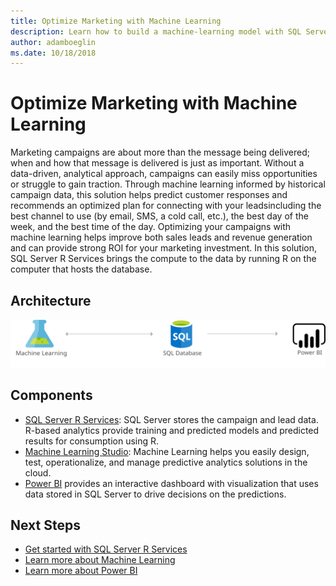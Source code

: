```yaml
---
title: Optimize Marketing with Machine Learning 
description: Learn how to build a machine-learning model with SQL Server 2016 with R Services to optimize and manage marketing campaigns.
author: adamboeglin
ms.date: 10/18/2018
---
```

# Optimize Marketing with Machine Learning 
Marketing campaigns are about more than the message being delivered; when and how that message is delivered is just as important. Without a data-driven, analytical approach, campaigns can easily miss opportunities or struggle to gain traction.
Through machine learning informed by historical campaign data, this solution helps predict customer responses and recommends an optimized plan for connecting with your leadsincluding the best channel to use (by email, SMS, a cold call, etc.), the best day of the week, and the best time of the day.
Optimizing your campaigns with machine learning helps improve both sales leads and revenue generation and can provide strong ROI for your marketing investment.
In this solution, SQL Server R Services brings the compute to the data by running R on the computer that hosts the database.

## Architecture
<img src="media/optimize-marketing-with-machine-learning.svg" alt='architecture diagram' />

## Components
* [SQL Server R Services](https://www.microsoft.comhref="http://azure.microsoft.com/sql-server/sql-server-r-services): SQL Server stores the campaign and lead data. R-based analytics provide training and predicted models and predicted results for consumption using R.
* [Machine Learning Studio](href="http://azure.microsoft.com/services/machine-learning-studio/): Machine Learning helps you easily design, test, operationalize, and manage predictive analytics solutions in the cloud.
* [Power BI](https://powerbi.microsoft.com) provides an interactive dashboard with visualization that uses data stored in SQL Server to drive decisions on the predictions.

## Next Steps
* [Get started with SQL Server R Services](https://www.microsoft.com/sql-server/sql-server-r-services)
* [Learn more about Machine Learning](https://docs.microsoft.com/azure/machine-learning/machine-learning-what-is-machine-learning)
* [Learn more about Power BI](https://powerbi.microsoft.com/documentation/powerbi-landing-page/)